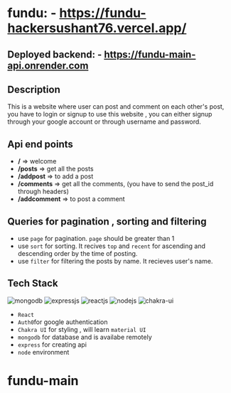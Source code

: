 # fundu: - https://fundu-hackersushant76.vercel.app/

## Deployed backend: - https://fundu-main-api.onrender.com

## Description
This is a website where user can post and comment on each other's post, you have to login or signup to use this website , you can either signup through your google account or through username and password.

## Api end points
- **/** => welcome
- **/posts** => get all the posts
- **/addpost** => to add a post
- **/comments** => get all the comments, (you have to send the post_id through headers)
- **/addcomment** => to post a comment

## Queries for pagination , sorting and filtering
 - use `page` for pagination. `page` should be greater than 1
 - use `sort` for sorting. It recives `top` and `recent` for ascending and descending order by the time of posting.
 - use `filter` for filtering the posts by name. It recieves user's name.

## Tech Stack
<p>
         <img src="https://img.shields.io/badge/MongoDB-14aa53?style=for-the-badge&logo=mongodb&logoColor=white" alt="mongodb"/>
         <img src="https://img.shields.io/badge/Express.js-000000?style=for-the-badge&logo=express&logoColor=white" alt="expressjs"/>
         <img src="https://img.shields.io/badge/React-282c34?style=for-the-badge&logo=react&logoColor=61DAFB" alt="reactjs" />
         <img src="https://img.shields.io/badge/Node.js-70a760?style=for-the-badge&logo=nodedotjs&logoColor=white" alt="nodejs" />
         <img src="https://img.shields.io/badge/Chakra%20UI-27bdb1?style=for-the-badge&logo=chakraui&logoColor=white" alt="chakra-ui" />
</p>

- `React`
- `Auth0`for google authentication
- `Chakra UI` for styling , will learn `material UI`
- `mongodb` for database and is availabe remotely
- `express` for creating api
- `node` environment
# fundu-main
